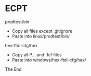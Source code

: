 # ECPT

prodtest/bin
- Copy all files except .gitignore
- Paste into linux/prodtest/bin/

hex-ftdi-cfg/hex
- Copy all P... and .fcf files
- Paste into windows/hex-ftdi-cfg/hex/

The End
